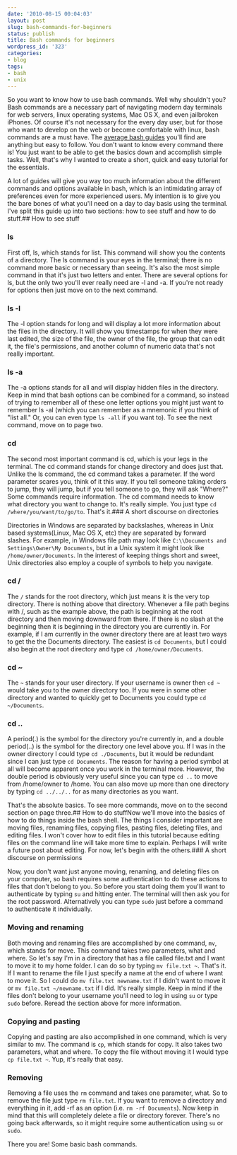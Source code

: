 ```yaml
---
date: '2010-08-15 00:04:03'
layout: post
slug: bash-commands-for-beginners
status: publish
title: Bash commands for beginners
wordpress_id: '323'
categories:
- blog
tags:
- bash
- unix
---
```


So you want to know how to use bash commands. Well why shouldn't you? Bash commands are a necessary part of navigating modern day terminals for web servers, linux operating systems, Mac OS X, and even jailbroken iPhones. Of course it's not necessary for the every day user, but for those who want to develop on the web or become comfortable with linux, bash commands are a must have. The [average bash guides](http://tldp.org/LDP/Bash-Beginners-Guide/html/) you'll find are anything but easy to follow. You don't want to know every command there is! You just want to be able to get the basics down and accomplish simple tasks. Well, that's why I wanted to create a short, quick and easy tutorial for the essentials.

A lot of guides will give you way too much information about the different commands and options available in bash, which is an intimidating array of preferences even for more experienced users. My intention is to give you the bare bones of what you'll need on a day to day basis using the terminal. I've split this guide up into two sections: how to see stuff and how to do stuff.## How to see stuff

### ls

First off, ls, which stands for list. This command will show you the contents of a directory. The ls command is your eyes in the terminal; there is no command more basic or necessary than seeing. It's also the most simple command in that it's just two letters and enter. There are several options for ls, but the only two you'll ever really need are -l and -a. If you're not ready for options then just move on to the next command.

### ls -l

The -l option stands for long and will display a lot more information about the files in the directory. It will show you timestamps for when they were last edited, the size of the file, the owner of the file, the group that can edit it, the file's permissions, and another column of numeric data that's not really important.

### ls -a

The -a options stands for all and will display hidden files in the directory. Keep in mind that bash options can be combined for a command, so instead of trying to remember all of these one letter options you might just want to remember ls -al (which you can remember as a mnemonic if you think of "list all." Or, you can even type `ls -all` if you want to). To see the next command, move on to page two.

### cd

The second most important command is cd, which is your legs in the terminal. The cd command stands for change directory and does just that. Unlike the ls command, the cd command takes a parameter. If the word parameter scares you, think of it this way. If you tell someone taking orders to jump, they will jump, but if you tell someone to go, they will ask "Where?" Some commands require information. The cd command needs to know what directory you want to change to. It's really simple. You just type `cd /where/you/want/to/go/to`. That's it.### A short discourse on directories

Directories in Windows are separated by backslashes, whereas in Unix based systems(Linux, Mac OS X, etc) they are separated by forward slashes. For example, in Windows file path may look like `C:\\Documents and Settings\Owner\My Documents`, but in a Unix system it might look like `/home/owner/Documents`. In the interest of keeping things short and sweet, Unix directories also employ a couple of symbols to help you navigate.

### cd /

The `/` stands for the root directory, which just means it is the very top directory. There is nothing above that directory. Whenever a file path begins with /, such as the example above, the path is beginning at the root directory and then moving downward from there. If there is no slash at the beginning then it is beginning in the directory you are currently in. For example, if I am currently in the owner directory there are at least two ways to get the the Documents directory. The easiest is `cd Documents`, but I could also begin at the root directory and type `cd /home/owner/Documents`.

### cd ~

The `~` stands for your user directory. If your username is owner then `cd ~` would take you to the owner directory too. If you were in some other directory and wanted to quickly get to Documents you could type `cd ~/Documents`.

### cd ..

A period(.) is the symbol for the directory you're currently in, and a double period(..) is the symbol for the directory one level above you. If I was in the owner directory I could type `cd ./Documents`, but it would be redundant since I can just type `cd Documents`. The reason for having a period symbol at all will become apparent once you work in the terminal more. However, the double period is obviously very useful since you can type `cd ..` to move from /home/owner to /home. You can also move up more than one directory by typing `cd ../../..` for as many directories as you want.

That's the absolute basics. To see more commands, move on to the second section on page three.## How to do stuffNow we'll move into the basics of how to do things inside the bash shell. The things I consider important are moving files, renaming files, copying files, pasting files, deleting files, and editing files. I won't cover how to edit files in this tutorial because editing files on the command line will take more time to explain. Perhaps I will write a future post about editing. For now, let's begin with the others.### A short discourse on permissions

Now, you don't want just anyone moving, renaming, and deleting files on your computer, so bash requires some authentication to do these actions to files that don't belong to you. So before you start doing them you'll want to authenticate by typing `su` and hitting enter. The terminal will then ask you for the root password. Alternatively you can type `sudo` just before a command to authenticate it individually.

### Moving and renaming

Both moving and renaming files are accomplished by one command, `mv`, which stands for move. This command takes two parameters, what and where. So let's say I'm in a directory that has a file called file.txt and I want to move it to my home folder. I can do so by typing `mv file.txt ~`. That's it. If I want to rename the file I just specify a name at the end of where I want to move it. So I could do `mv file.txt newname.txt` if I didn't want to move it or `mv file.txt ~/newname.txt` if I did. It's really simple. Keep in mind if the files don't belong to your username you'll need to log in using `su` or type `sudo` before. Reread the section above for more information.

### Copying and pasting

Copying and pasting are also accomplished in one command, which is very similar to mv. The command is `cp`, which stands for copy. It also takes two parameters, what and where. To copy the file without moving it I would type `cp file.txt ~`. Yup, it's really that easy.

### Removing

Removing a file uses the `rm` command and takes one parameter, what. So to remove the file just type `rm file.txt`. If you want to remove a directory and everything in it, add -rf as an option (i.e. `rm -rf Documents`). Now keep in mind that this will completely delete a file or directory forever. There's no going back afterwards, so it might require some authentication using `su` or `sudo`.

There you are! Some basic bash commands.
